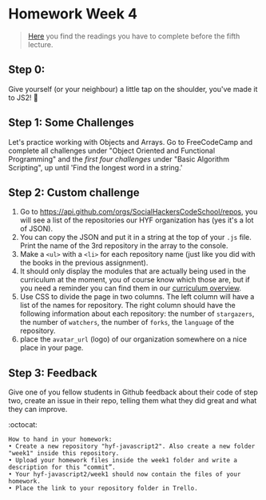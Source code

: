 # Homework Week 4

>[Here](https://github.com/SocialHackersCodeSchool/JavaScript/tree/master/Week4/README.md) you find the readings you have to complete before the fifth lecture.

## Step 0: 
Give yourself (or your neighbour) a little tap on the shoulder, you've made it to JS2! :muscle:

## Step 1: Some Challenges
Let's practice working with Objects and Arrays. Go to FreeCodeCamp and complete all challenges under "Object Oriented and Functional Programming" and the _first four challenges_ under "Basic Algorithm Scripting", up until 'Find the longest word in a string.'

## Step 2: Custom challenge 
1. Go to https://api.github.com/orgs/SocialHackersCodeSchool/repos, you will see a list of the repositories our HYF organization has (yes it's a lot of JSON).
2. You can copy the JSON and put it in a string at the top of your `.js` file. Print the name of the 3rd repository in the array to the console.
3. Make a `<ul>` with a `<li>` for each repository name (just like you did with the books in the previous assignment).
4. It should only display the modules that are actually being used in the curriculum at the moment, you of course know which those are, but if you need a reminder you can find them in our [curriculum overview](https://github.com/SocialHackersCodeSchool).
5. Use CSS to divide the page in two columns. The left column will have a list of the names for repository. The right column should have the following information about each repository: the number of `stargazers`, the number of `watchers`, the number of `forks`, the `language` of the repository.
6. place the `avatar_url` (logo) of our organization somewhere on a nice place in your page.

## Step 3: Feedback

Give one of you fellow students in Github feedback about their code of step two, create an issue in their repo, telling them what they did great and what they can improve.

<!-- ### :boom: Bonus homework :boom:

Replace this function by a generalised version that takes the name of the property (`propName`) to sort on and a number `order` (allowed values 1 or -1, default value = 1) to indicate respectively ascending or descending sort order:

```
function sortMovies(movies, propName, order)
```

Hint: remember from your high school math that:

- `1 x -1 = -1`, and
- `-1 x -1 = 1`

Ensure that the new function produces the same results as the existing `sortByImdbRating` function when it is called like this:

```js
movies = sortMovies(movies, 'imdbRating', -1);
```

Notes:

1. Do not bother to make this work for the `Ratings` property which refers to an object rather than a simple value.
2. It is not necessary to convert property values containing dates or numbers formatted with embedded commas to facilitate sorting for this challenge (but you're welcome to try). You can leave the value 'as is'. -->

:octocat: 
```
How to hand in your homework:
• Create a new repository "hyf-javascript2". Also create a new folder "week1" inside this repository. 
• Upload your homework files inside the week1 folder and write a description for this “commit”.
• Your hyf-javascript2/week1 should now contain the files of your homework.
• Place the link to your repository folder in Trello.
```

